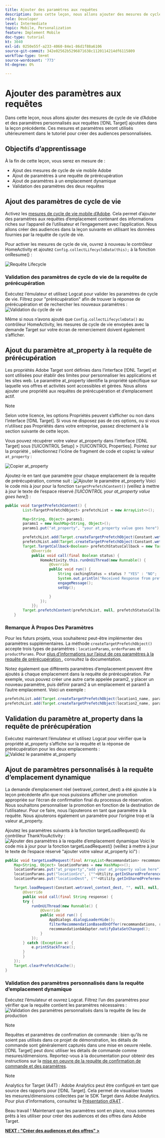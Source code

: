 ```yaml
---
title: Ajouter des paramètres aux requêtes
description: Dans cette leçon, nous allons ajouter des mesures de cycle de vie d’Adobe et des paramètres personnalisés aux requêtes Target ajoutées dans la leçon précédente. Ces mesures et paramètres seront utilisés ultérieurement dans le tutoriel pour créer des audiences personnalisées.
role: Developer
level: Intermediate
topic: Mobile, Personalization
feature: Implement Mobile
doc-type: tutorial
kt: 3040
exl-id: 0250e55f-a233-4060-84e1-86d1f88a6106
source-git-commit: 342e02562b5296871638c1120114214df6115809
workflow-type: tm+mt
source-wordcount: '773'
ht-degree: 0%

---
```


# Ajouter des paramètres aux requêtes

Dans cette leçon, nous allons ajouter des mesures de cycle de vie d’Adobe et des paramètres personnalisés aux requêtes [!DNL Target] ajoutées dans la leçon précédente. Ces mesures et paramètres seront utilisés ultérieurement dans le tutoriel pour créer des audiences personnalisées.

## Objectifs d’apprentissage

À la fin de cette leçon, vous serez en mesure de :

* Ajout des mesures de cycle de vie mobile Adobe
* Ajout de paramètres à une requête de prérécupération
* Ajout de paramètres à un emplacement dynamique
* Validation des paramètres des deux requêtes

## Ajout des paramètres de cycle de vie

Activez les [mesures de cycle de vie mobile d’Adobe](https://experienceleague.adobe.com/docs/mobile-services/android/metrics.html?lang=fr). Cela permet d’ajouter des paramètres aux requêtes d’emplacement contenant des informations riches sur l’appareil de l’utilisateur et l’engagement avec l’application. Nous allons créer des audiences dans la leçon suivante en utilisant les données fournies par la requête de cycle de vie.

Pour activer les mesures de cycle de vie, ouvrez à nouveau le contrôleur HomeActivity et ajoutez `Config.collectLifecycleData(this);` à la fonction onResume() :

![Requête Lifecycle](assets/lifecycle_code.jpg)

### Validation des paramètres de cycle de vie de la requête de prérécupération

Exécutez l’émulateur et utilisez Logcat pour valider les paramètres de cycle de vie. Filtrez pour &quot;prérécupération&quot; afin de trouver la réponse de prérécupération et de rechercher les nouveaux paramètres :
![Validation du cycle de vie](assets/lifecycle_validation.jpg)

Même si nous n’avons ajouté que `Config.collectLifecycleData()` au contrôleur HomeActivity, les mesures de cycle de vie envoyées avec la demande Target sur votre écran de remerciement doivent également s’afficher.

## Ajout du paramètre at_property à la requête de prérécupération

Les propriétés Adobe Target sont définies dans l’interface [!DNL Target] et sont utilisées pour établir des limites pour personnaliser les applications et les sites web. Le paramètre at_property identifie la propriété spécifique sur laquelle vos offres et activités sont accessibles et gérées. Nous allons ajouter une propriété aux requêtes de prérécupération et d’emplacement actif.

>[!NOTE]
>
>Selon votre licence, les options Propriétés peuvent s’afficher ou non dans l’interface [!DNL Target]. Si vous ne disposez pas de ces options, ou si vous n’utilisez pas Propriétés dans votre entreprise, passez directement à la section suivante de cette leçon.

Vous pouvez récupérer votre valeur at_property dans l’interface [!DNL Target] sous [!UICONTROL Setup] > [!UICONTROL Properties].  Pointez sur la propriété , sélectionnez l’icône de fragment de code et copiez la valeur `at_property` :

![Copier at_property](assets/at_property_interface.jpg)

Ajoutez-le en tant que paramètre pour chaque emplacement de la requête de prérécupération, comme suit :
![Ajouter le paramètre at_property](assets/params_at_property.jpg)
Voici le code mis à jour pour la fonction `targetPrefetchContent()` (veillez à mettre à jour le texte de l’espace réservé _[!UICONTROL your at_property value goes here]_) :

```java
public void targetPrefetchContent() {
        List<TargetPrefetchObject> prefetchList = new ArrayList<>();

        Map<String, Object> params1;
        params1 = new HashMap<String, Object>();
        params1.put("at_property", "your at_property value goes here");

        prefetchList.add(Target.createTargetPrefetchObject(Constant.wetravel_engage_home, params1));
        prefetchList.add(Target.createTargetPrefetchObject(Constant.wetravel_engage_search, params1));
        Target.TargetCallback<Boolean> prefetchStatusCallback = new Target.TargetCallback<Boolean>() {
            @Override
            public void call(final Boolean status) {
                HomeActivity.this.runOnUiThread(new Runnable() {
                    @Override
                    public void run() {
                        String cachingStatus = status ? "YES" : "NO";
                        System.out.println("Received Response from prefetch : " + cachingStatus);
                        engageMessage();
                        setUp();

                    }
                });
            }};
        Target.prefetchContent(prefetchList, null, prefetchStatusCallback);
    }
```

### Remarque À Propos Des Paramètres

Pour les futurs projets, vous souhaiterez peut-être implémenter des paramètres supplémentaires. La méthode `createTargetPrefetchObject()` accepte trois types de paramètres : `locationParams`, `orderParams` et `productParams`. Pour [ plus d’informations sur l’ajout de ces paramètres à la requête de prérécupération ](https://experienceleague.adobe.com/docs/mobile-services/android/target-android/c-mob-target-prefetch-android.html?lang=fr), consultez la documentation.

Notez également que différents paramètres d’emplacement peuvent être ajoutés à chaque emplacement dans la requête de prérécupération. Par exemple, vous pouvez créer une autre carte appelée param2, y placer un nouveau paramètre, puis définir param2 à un emplacement et param1 à l’autre emplacement. Voici un exemple :

```java
prefetchList.add(Target.createTargetPrefetchObject(location1_name, params1);
prefetchList.add(Target.createTargetPrefetchObject(location2_name, params2);
```

## Validation du paramètre at_property dans la requête de prérécupération

Exécutez maintenant l’émulateur et utilisez Logcat pour vérifier que la propriété at_property s’affiche sur la requête et la réponse de prérécupération pour les deux emplacements :
![Validez le paramètre at_property](assets/parameters_at_property_validation.jpg)

## Ajout de paramètres personnalisés à la requête d’emplacement dynamique

La demande d’emplacement réel (wetravel_context_dest) a été ajoutée à la leçon précédente afin que nous puissions afficher une promotion appropriée sur l’écran de confirmation final du processus de réservation. Nous souhaitons personnaliser la promotion en fonction de la destination de l’utilisateur. Pour ce faire, nous l’ajouterons en tant que paramètre à la requête. Nous ajouterons également un paramètre pour l’origine trop et la valeur at_property.

Ajoutez les paramètres suivants à la fonction targetLoadRequest() du contrôleur ThankYouActivity :
![Ajouter des paramètres à la requête d’emplacement dynamique](assets/parameters_live_location.jpg)
Voici le code mis à jour pour la fonction targetLoadRequest() (veillez à mettre à jour le texte de l’espace réservé &quot;ajouter votre valeur at_property ici&quot;) :

```java
public void targetLoadRequest(final ArrayList<Recommandation> recommandations) {
    Map<String, Object> locationParams = new HashMap<>();
    locationParams.put("at_property","add your at_property value here");
    locationParams.put("locationSrc", (""+Utility.getInSharedPreference(ThankYouActivity.this,Constant.departure,"")));
    locationParams.put("locationDest", (""+Utility.getInSharedPreference(ThankYouActivity.this,Constant.destination,"")));

    Target.loadRequest(Constant.wetravel_context_dest, "", null, null, locationParams, new Target.TargetCallback<String>() {
        @Override
        public void call(final String response) {
        try {
            runOnUiThread(new Runnable() {
                @Override
                public void run() {
                    AppDialogs.dialogLoaderHide();
                    filterRecommendationBasedOnOffer(recommandations, response);
                    recommandationbAdapter.notifyDataSetChanged();
                }
            });
        } catch (Exception e) {
            e.printStackTrace();
        }
        }
    });
    Target.clearPrefetchCache();
}
```

### Validation des paramètres personnalisés dans la requête d’emplacement dynamique

Exécutez l’émulateur et ouvrez Logcat. Filtrez l’un des paramètres pour vérifier que la requête contient les paramètres nécessaires :
![Validation des paramètres personnalisés dans la requête de lieu de production](assets/parameters_live_location_validation.jpg)

>[!NOTE]
>
>Requêtes et paramètres de confirmation de commande : bien qu’ils ne soient pas utilisés dans ce projet de démonstration, les détails de commande sont généralement capturés dans une mise en oeuvre réelle. [!DNL Target] peut donc utiliser les détails de commande comme mesures/dimensions. Reportez-vous à la documentation pour obtenir des instructions sur la [mise en oeuvre de la requête de confirmation de commande et des paramètres](https://experienceleague.adobe.com/docs/mobile-services/android/target-android/c-target-methods.html?lang=fr).

>[!NOTE]
>
>Analytics for Target (A4T) : Adobe Analytics peut être configuré en tant que source des rapports pour [!DNL Target]. Cela permet de visualiser toutes les mesures/dimensions collectées par le SDK Target dans Adobe Analytics. Pour plus d’informations, consultez la [Présentation d’A4T](https://experienceleague.adobe.com/docs/target/using/integrate/a4t/a4t.html?lang=fr) .

Beau travail ! Maintenant que les paramètres sont en place, nous sommes prêts à les utiliser pour créer des audiences et des offres dans Adobe Target.

**[NEXT : &quot;Créer des audiences et des offres&quot; >](create-audiences-and-offers.md)**
